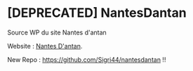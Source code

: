 # [DEPRECATED] NantesDantan
Source WP du site Nantes d'antan

Website : <a href="http://nantesdantan.free-h.net/" target="_blank">Nantes D'antan</a>.

New Repo : https://github.com/Sigri44/nantesdantan !!
